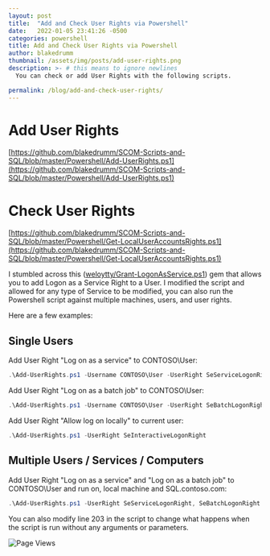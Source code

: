 ```yaml
---
layout: post
title:  "Add and Check User Rights via Powershell"
date:   2022-01-05 23:41:26 -0500
categories: powershell
title: Add and Check User Rights via Powershell
author: blakedrumm
thumbnail: /assets/img/posts/add-user-rights.png
description: >- # this means to ignore newlines
  You can check or add User Rights with the following scripts.

permalink: /blog/add-and-check-user-rights/
---
```


# Add User Rights
[https://github.com/blakedrumm/SCOM-Scripts-and-SQL/blob/master/Powershell/Add-UserRights.ps1](https://github.com/blakedrumm/SCOM-Scripts-and-SQL/blob/master/Powershell/Add-UserRights.ps1)

# Check User Rights
[https://github.com/blakedrumm/SCOM-Scripts-and-SQL/blob/master/Powershell/Get-LocalUserAccountsRights.ps1](https://github.com/blakedrumm/SCOM-Scripts-and-SQL/blob/master/Powershell/Get-LocalUserAccountsRights.ps1)

 I stumbled across this ([weloytty/Grant-LogonAsService.ps1](https://github.com/weloytty/QuirkyPSFunctions/blob/ab4b02f9cc05505eee97d2f744f4c9c798143af1/Source/Users/Grant-LogOnAsService.ps1)) gem that allows you to add Logon as a Service Right to a User. I modified the script and allowed for any type of Service to be modified, you can also run the Powershell script against multiple machines, users, and user rights.
 
Here are a few examples:
## Single Users
Add User Right "Log on as a service" to CONTOSO\User:
```powershell
.\Add-UserRights.ps1 -Username CONTOSO\User -UserRight SeServiceLogonRight
```

Add User Right "Log on as a batch job" to CONTOSO\User:
```powershell
.\Add-UserRights.ps1 -Username CONTOSO\User -UserRight SeBatchLogonRight
```

Add User Right "Allow log on locally" to current user:
```powershell
.\Add-UserRights.ps1 -UserRight SeInteractiveLogonRight
```

## Multiple Users / Services / Computers
Add User Right "Log on as a service" and "Log on as a batch job" to CONTOSO\User and run on, local machine and SQL.contoso.com:
```powershell
.\Add-UserRights.ps1 -UserRight SeServiceLogonRight, SeBatchLogonRight -ComputerName $env:COMPUTERNAME, SQL.contoso.com -UserName CONTOSO\User1, CONTOSO\User2
```
	
You can also modify line 203 in the script to change what happens when the script is run without any arguments or parameters.

![Page Views](https://counter.blakedrumm.com/count/tag.svg?url=blakedrumm.com/blog/add-and-check-user-rights/)

<!--
Having trouble with Pages? Check out our [documentation](https://docs.github.com/categories/github-pages-basics/) or [contact support](https://support.github.com/contact) and we’ll help you sort it out.
-->
